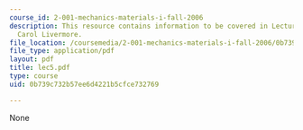 ```yaml
---
course_id: 2-001-mechanics-materials-i-fall-2006
description: This resource contains information to be covered in Lecture 5 by Prof.
  Carol Livermore.
file_location: /coursemedia/2-001-mechanics-materials-i-fall-2006/0b739c732b57ee6d4221b5cfce732769_lec5.pdf
file_type: application/pdf
layout: pdf
title: lec5.pdf
type: course
uid: 0b739c732b57ee6d4221b5cfce732769

---
```

None